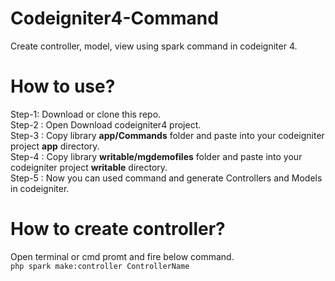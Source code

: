 # Codeigniter4-Command
Create controller, model, view using spark command in codeigniter 4.

# How to use?
Step-1: Download or clone this repo.<br/>
Step-2 : Open Download codeigniter4 project.<br/>
Step-3 : Copy library <b>app/Commands</b> folder and paste into your codeigniter project <b>app</b> directory.<br/>
Step-4 : Copy library <b>writable/mgdemofiles</b> folder and paste into your codeigniter project <b>writable</b> directory.<br/>
Step-5 : Now you can used command and generate Controllers and Models in codeigniter.<br/>

# How to create controller?
Open terminal or cmd promt and fire below command.<br/>
`php spark make:controller ControllerName`
